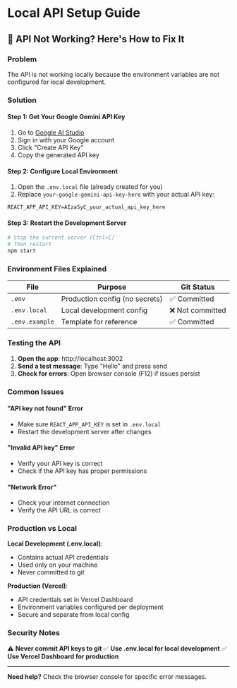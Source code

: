# Local API Setup Guide

## 🚨 API Not Working? Here's How to Fix It

### Problem
The API is not working locally because the environment variables are not configured for local development.

### Solution

#### Step 1: Get Your Google Gemini API Key
1. Go to [Google AI Studio](https://aistudio.google.com/app/apikey)
2. Sign in with your Google account
3. Click "Create API Key"
4. Copy the generated API key

#### Step 2: Configure Local Environment
1. Open the `.env.local` file (already created for you)
2. Replace `your-google-gemini-api-key-here` with your actual API key:

```env
REACT_APP_API_KEY=AIzaSyC_your_actual_api_key_here
```

#### Step 3: Restart the Development Server
```bash
# Stop the current server (Ctrl+C)
# Then restart
npm start
```

### Environment Files Explained

| File | Purpose | Git Status |
|------|---------|------------|
| `.env` | Production config (no secrets) | ✅ Committed |
| `.env.local` | Local development config | ❌ Not committed |
| `.env.example` | Template for reference | ✅ Committed |

### Testing the API

1. **Open the app**: http://localhost:3002
2. **Send a test message**: Type "Hello" and press send
3. **Check for errors**: Open browser console (F12) if issues persist

### Common Issues

#### "API key not found" Error
- Make sure `REACT_APP_API_KEY` is set in `.env.local`
- Restart the development server after changes

#### "Invalid API key" Error
- Verify your API key is correct
- Check if the API key has proper permissions

#### "Network Error"
- Check your internet connection
- Verify the API URL is correct

### Production vs Local

**Local Development (.env.local)**:
- Contains actual API credentials
- Used only on your machine
- Never committed to git

**Production (Vercel)**:
- API credentials set in Vercel Dashboard
- Environment variables configured per deployment
- Secure and separate from local config

### Security Notes

⚠️ **Never commit API keys to git**
✅ **Use .env.local for local development**
✅ **Use Vercel Dashboard for production**

---

**Need help?** Check the browser console for specific error messages.